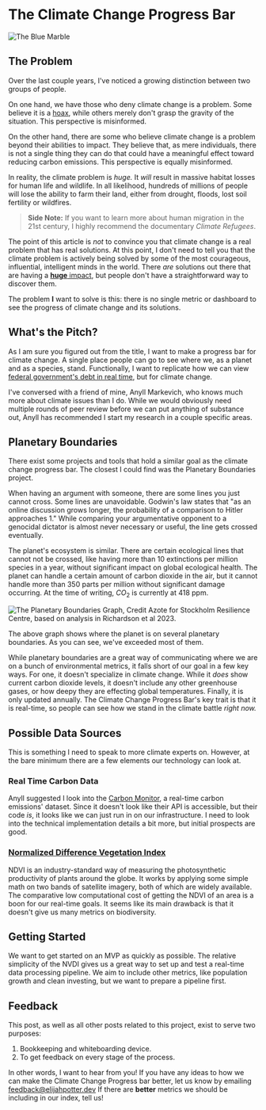 # The Climate Change Progress Bar

![The Blue Marble](/images/blue_marble.jpg)

## The Problem

Over the last couple years, I've noticed a growing distinction between two groups of people.

On one hand, we have those who deny climate change is a problem.
Some believe it is a [hoax](https://en.wikipedia.org/wiki/Climate_change_conspiracy_theory), while others merely don't grasp the gravity of the situation.
This perspective is misinformed.

On the other hand, there are some who believe climate change is a problem beyond their abilities to impact.
They believe that, as mere individuals, there is not a single thing they can do that could have a meaningful effect toward reducing carbon emissions.
This perspective is equally misinformed.

In reality, the climate problem is _huge._
It _will_ result in massive habitat losses for human life and wildlife.
In all likelihood, hundreds of millions of people will lose the ability to farm their land, either from drought, floods, lost soil fertility or wildfires.

> __Side Note:__ If you want to learn more about human migration in the 21st century, I highly recommend the documentary _Climate Refugees_.

The point of this article is _not_ to convince you that climate change is a real problem that has real solutions.
At this point, I don't need to tell you that the climate problem is actively being solved by some of the most courageous, influential, intelligent minds in the world.
There _are_ solutions out there that are having a [__huge__ impact](https://www.ted.com/talks/al_gore_the_case_for_optimism_on_climate_change), but people don't have a straightforward way to discover them.

The problem __I__ want to solve is this: there is no single metric or dashboard to see the progress of climate change and its solutions.

## What's the Pitch?

As I am sure you figured out from the title, I want to make a progress bar for climate change.
A single place people can go to see where we, as a planet and as a species, stand.
Functionally, I want to replicate how we can view [federal government's debt in real time](https://www.usdebtclock.org/), but for climate change.

I've conversed with a friend of mine, Anyll Markevich, who knows much more about climate issues than I do.
While we would obviously need multiple rounds of peer review before we can put anything of substance out, Anyll has recommended I start my research in a couple specific areas.

## Planetary Boundaries

There exist some projects and tools that hold a similar goal as the climate change progress bar.
The closest I could find was the Planetary Boundaries project.

When having an argument with someone, there are some lines you just cannot cross.
Some lines are unavoidable.
Godwin's law states that "as an online discussion grows longer, the probability of a comparison to Hitler approaches 1."
While comparing your argumentative opponent to a genocidal dictator is almost never necessary or useful, the line gets crossed eventually.

The planet's ecosystem is similar.
There are certain ecological lines that cannot not be crossed, like having more than 10 extinctions per million species in a year, without significant impact on global ecological health.
The planet can handle a certain amount of carbon dioxide in the air, but it cannot handle more than 350 parts per million without significant damage occurring. At the time of writing, $CO_2$ is currently at 418 ppm.

![The Planetary Boundaries Graph, Credit Azote for Stockholm Resilience Centre, based on analysis in Richardson et al 2023.](/images/planetary_boundaries.webp)

The above graph shows where the planet is on several planetary boundaries.
As you can see, we've exceeded most of them.

While planetary boundaries are a great way of communicating where we are on a bunch of environmental metrics, it falls short of our goal in a few key ways.
For one, it doesn't specialize in climate change. 
While it _does_ show current carbon dioxide levels, it doesn't include any other greenhouse gases, or how deepy they are effecting global temperatures.
Finally, it is only updated annually.
The Climate Change Progress Bar's key trait is that it is real-time, so people can see how we stand in the climate battle _right now._

## Possible Data Sources

This is something I need to speak to more climate experts on.
However, at the bare minimum there are a few elements our technology can look at.

### Real Time Carbon Data

Anyll suggested I look into the [Carbon Monitor](https://www.nature.com/articles/s41597-020-00708-7), a real-time carbon emissions' dataset.
Since it doesn't look like their API is accessible, but their code _is_, it looks like we can just run in on our infrastructure.
I need to look into the technical implementation details a bit more, but initial prospects are good.

### [Normalized Difference Vegetation Index](https://en.wikipedia.org/wiki/Normalized_difference_vegetation_index)

NDVI is an industry-standard way of measuring the photosynthetic productivity of plants around the globe.
It works by applying some simple math on two bands of satellite imagery, both of which are widely available.
The comparative low computational cost of getting the NDVI of an area is a boon for our real-time goals.
It seems like its main drawback is that it doesn't give us many metrics on biodiversity.

## Getting Started

We want to get started on an MVP as quickly as possible.
The relative simplicity of the NVDI gives us a great way to set up and test a real-time data processing pipeline.
We aim to include other metrics, like population growth and clean investing, but we want to prepare a pipeline first.

## Feedback

This post, as well as all other posts related to this project, exist to serve two purposes:

1. Bookkeeping and whiteboarding device.
1. To get feedback on every stage of the process.

In other words, I want to hear from you!
If you have any ideas to how we can make the Climate Change Progress bar better, let us know by emailing [feedback@elijahpotter.dev](mailto:feedback@elijahpotter.dev)
If there are __better__ metrics we should be including in our index, tell us!
